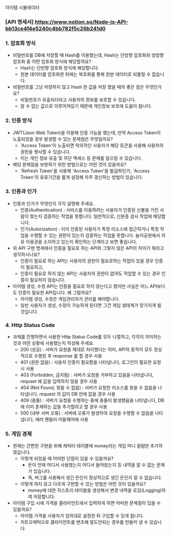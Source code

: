 아이템 시뮬레이터 
### [API 명세서] https://www.notion.so/Node-js-API-bb13ce4f4e5240c4bb782f5c26b241d0

### 1. 암호화 방식
- 비밀번호를 DB에 저장할 때 Hash를 이용했는데, Hash는 단방향 암호화와 양방향 암호화 중 어떤 암호화 방식에 해당할까요?
  - Hash는 단반향 암호화 방식에 해당합니다.
  - 원본 데이터를 암호화한 뒤에는 복호화를 통해 원본 데이터로 되돌릴 수 없습니다.
- 비밀번호를 그냥 저장하지 않고 Hash 한 값을 저장 했을 때의 좋은 점은 무엇인가요?
  - 비밀번호가 유출되더라고 사용자의 정보를 보호할 수 있습니다.
  - 알 수 없는 값으로 이루어져있기 때문에 개인정보 보호에 도움이 됩니다.
### 2. 인증 방식
- JWT(Json Web Token)을 이용해 인증 기능을 했는데, 만약 Access Token이 노출되었을 경우 발생할 수 있는 문제점은 무엇일까요?
  - 'Access Token'이 노출되면 악의적인 사용자가 해당 토큰을 사용해 사용자의 권한을 행사할 수 있습니다.
  - 이는 개인 정보 유출 및 무단 액세스 등 문제를 일으킬 수 있습니다.
- 해당 문제점을 보완하기 위한 방법으로는 어떤 것이 있을까요?
  - 'Refresh Token'을 사용해 'Access Token'을 발급하던가, 'Access Token'의 유효기간을 짧게 설정해 자주 갱신하는 방법이 있습니다.
### 3. 인증과 인가
- 인증과 인가가 무엇인지 각각 설명해 주세요.
  - 인증(Authentication) : 서비스를 이용하려는 사용자가 인증된 신불을 가진 사람이 맞는지 검증하는 작업을 뜻합니다. 일반적으로, 신분증 검사 작업에 해당합니다.
  - 인가(Autorization) : 이미 인증된 사용자가 특정 리소스에 접근하거나 특정 작업을 수행할 수 있는 권한이 있는지 검증하는 작업을 뜻합니다. 놀이공원에서 자유 이용권을 소지하고 있는지 확인하는 단계라고 보면 좋습니다.
- 위 API 구현 명세에서 인증을 필요로 하는 API와 그렇지 않은 API의 차이가 뭐라고 생각하시나요?
  - 인증이 필요로 하는 API는 사용자의 권한이 필요로하는 작업이 있을 경우 인증이 필요하고,
  - 인증이 필요로 하지 않는 API는 사용자의 권한이 없어도 작업할 수 있는 경우 인증이 필요하지 않습니다.
- 아이템 생성, 수정 API는 인증을 필요로 하지 않는다고 했지만 사실은 어느 API보다도 인증이 필요한 API입니다. 왜 그럴까요?
  - 아이템 생성, 수정은 게임관리자가 관리를 해야합니다.
  - 일반 사용자가 생성, 수정이 가능하게 된다면 그건 게임 생태계가 망가지게 될 것입니다.
### 4. Http Status Code
- 과제를 진행하면서 사용한 Http Status Code를 모두 나열하고, 각각이 의미하는 것과 어떤 상황에 사용했는지 작성해 주세요.
  - 200 (성공) : 서버가 요청을 제대로 처리했다는 의미, API의 동작이 모두 정상적으로 수행된 후 response 를 할 경우 사용
  - 401 (권한 없음) : 사용자 인증이 필요함을 나타냅니다, 로그인이 필요한 요청 시 사용
  - 403 (Forbidden, 금지됨) : 서버가 요청을 거부하고 있음을 나타냅니다, requset 에 값을 입력하지 않을 경우 사용
  - 404 (Not Found, 찾을 수 없음) : 서버가 요청한 리소스를 찾을 수 없음을 나타냅니다, request 의 값이 DB 안에 없을 경우 사용
  - 409 (충돌) : 서버가 요청을 수행하는 중에 충돌이 발생했음을 나타냅니다, DB에 이미 존재하는 값을 추가할려고 할 경우 사용
  - 500 (내부 서버 오류) : 서버에 오류가 발생하여 요청을 수행할 수 없음을 나타냅니다, 에러 핸들러 미들웨어에 사용
### 5. 게임 경제
- 현재는 간편한 구현을 위해 캐릭터 테이블에 money라는 게임 머니 컬럼만 추가하였습니다.
  - 이렇게 되었을 때 어떠한 단점이 있을 수 있을까요?
    - 돈이 언제 어디서 사용했는지 어디서 들어왔는지 등 내역을 알 수 없는 문제가 있습니다.
    - 즉, 버그를 사용해서 생긴 돈인지 정상적으로 생긴 돈인지 알 수 없습니다.
  - 이렇게 하지 않고 다르게 구현할 수 있는 방법은 어떤 것이 있을까요?
    - money에 대한 히스토리 테이블을 생성해서 변경 내역을 로깅(Logging)하여 저장합니다.
- 아이템 구입 시에 가격을 클라이언트에서 입력하게 하면 어떠한 문제점이 있을 수 있을까요?
  - 아이템 가격을 사용자가 임의대로 설정한 뒤 구입할 수 있게 됩니다.
  - 치트오매틱으로 클라이언트를 변조해 말도안되는 경우를 만들어 낼 수 있습니다.
